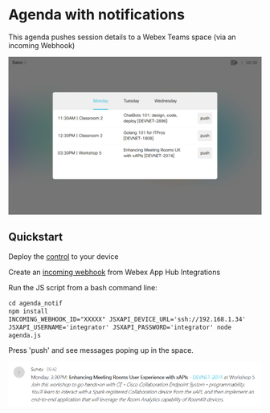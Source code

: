 # Agenda with notifications

This agenda pushes session details to a Webex Teams space (via an incoming Webhook)

![](img/touch10_snapshot.png)


## Quickstart

Deploy the [control](./agenda.xml) to your device

Create an [incoming webhook](https://apphub.webex.com/categories/other/integrations/incoming-webhooks-cisco-systems) from Webex App Hub Integrations

Run the JS script from a bash command line:

```shell
cd agenda_notif
npm install
INCOMING_WEBHOOK_ID="XXXXX" JSXAPI_DEVICE_URL='ssh://192.168.1.34' JSXAPI_USERNAME='integrator' JSXAPI_PASSWORD='integrator' node agenda.js
```

Press 'push' and see messages poping up in the space.

![](img/push_to_teams.png)